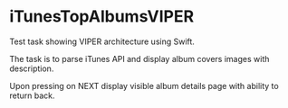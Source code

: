 # iTunesTopAlbumsVIPER
Test task showing VIPER architecture using Swift.

The task is to parse iTunes API and display album covers images with description. 

Upon pressing on NEXT display visible album details page with ability to return back. 
